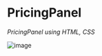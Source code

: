 # PricingPanel
<I>PricingPanel using HTML, CSS</I>

![image](https://user-images.githubusercontent.com/69630745/232232440-b0ed048b-e162-4498-b40c-d24c9dd2a449.png)
